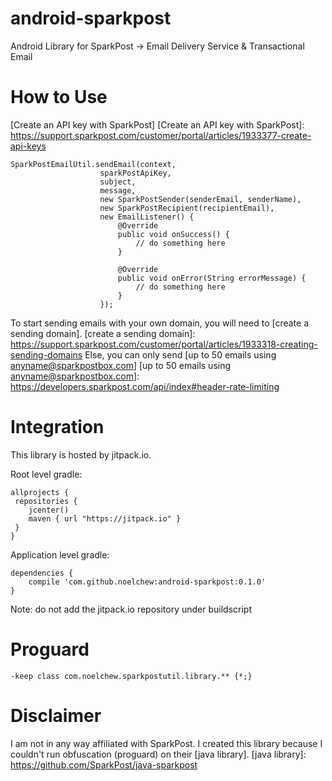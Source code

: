 # android-sparkpost
Android Library for SparkPost -> Email Delivery Service & Transactional Email

# How to Use
[Create an API key with SparkPost]
[Create an API key with SparkPost]: https://support.sparkpost.com/customer/portal/articles/1933377-create-api-keys

```
SparkPostEmailUtil.sendEmail(context,
                    sparkPostApiKey,
                    subject,
                    message,
                    new SparkPostSender(senderEmail, senderName),
                    new SparkPostRecipient(recipientEmail),
                    new EmailListener() {
                        @Override
                        public void onSuccess() {
                            // do something here
                        }

                        @Override
                        public void onError(String errorMessage) {
                            // do something here
                        }
                    });
```
To start sending emails with your own domain, you will need to [create a sending domain].
[create a sending domain]: https://support.sparkpost.com/customer/portal/articles/1933318-creating-sending-domains
Else, you can only send [up to 50 emails using anyname@sparkpostbox.com]
[up to 50 emails using anyname@sparkpostbox.com]: https://developers.sparkpost.com/api/index#header-rate-limiting

# Integration
This library is hosted by jitpack.io.

Root level gradle:
```
allprojects {
 repositories {
    jcenter()
    maven { url "https://jitpack.io" }
 }
}
```

Application level gradle:
```
dependencies {
    compile 'com.github.noelchew:android-sparkpost:0.1.0'
}
```
Note: do not add the jitpack.io repository under buildscript

# Proguard
```
-keep class com.noelchew.sparkpostutil.library.** {*;}
```

# Disclaimer
I am not in any way affiliated with SparkPost. I created this library because I couldn't run obfuscation (proguard) on their [java library].
[java library]: https://github.com/SparkPost/java-sparkpost

